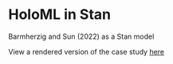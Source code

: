 # HoloML in Stan
Barmherzig and Sun (2022) as a Stan model

View a rendered version of the case study [here](https://brianward.dev/holoml-in-stan/HoloML%20in%20Stan.html)
